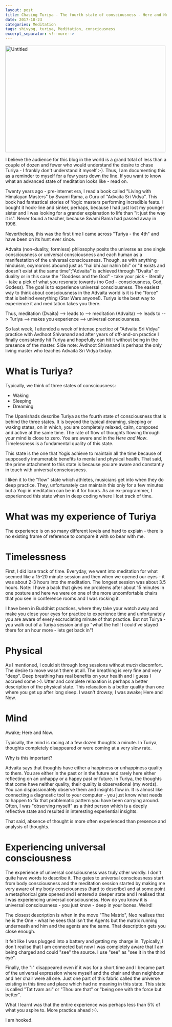 ```yaml
---
layout: post
title: Chasing Turiya - The fourth state of consciousness - Here and Now
date: 2017-10-23
categories: Meditation
tags: shivyog, turiya, Meditation, consciousness
excerpt_separator: <!--more-->
---
```

<a data-flickr-embed="true"  href="https://www.flickr.com/photos/singh_harpreet/29391203643/in/album-72157673355426251/" title="Untitled"><img src="https://farm9.staticflickr.com/8762/29391203643_6bbfe9b279.jpg" width="500" height="333" alt="Untitled"></a><script async src="//embedr.flickr.com/assets/client-code.js" charset="utf-8"></script>

I believe the audience for this blog in the world is a grand total of less than a couple of dozen and fewer who would understand the desire to chase Turiya - I frankly don't understand it myself :-). Thus, I am documenting this as a reminder to myself for a few years down the line. If you want to know what an advanced state of meditation looks like - read on.

<!--more -->
Twenty years ago - pre-internet era, I read a book called "Living with Himalayan Masters" by Swami Rama, a Guru of "Advaita Sri Vidya". This book had fantastical stories of Yogic masters performing incredible feats. I bought it hook-line and sinker, perhaps, because I had just lost my younger sister and I was looking for a grander explanation to life than "it just the way it is". Never found a teacher, because Swami Rama had passed away in 1996.

Nevertheless, this was the first time I came across "Turiya - the 4th" and have been on its hunt ever since.

Advaita (non-duality, formless) philosophy posits the universe as one single consciousness or universal consciousness and each human as a manifestation of the universal consciousness. Though, as with anything hinduism, oxymorons abound just as "hai bhi aur nahin bhi" or "it exists and doesn't exist at the same time";"Advaita" is achieved through "Dvaita" or duality or in this case the "Goddess and the God" - take your pick - literally - take a pick of what you resonate towards (no God - consciousness, God, Godess). The goal is to experience universal consciousness. The easiest way to think about consciousness in the Advaita world is it is the "force" that is behind everything (Star Wars anyone!). Turiya is the best way to experience it and meditation takes you there.

Thus, meditation (Dvaita) --> leads to --> meditation (Advaita) --> leads to --> Turiya --> makes you experience --> universal consciousness.

So last week, I attended a week of intense practice of "Advaita Sri Vidya" practice with Avdhoot Shivanand and after years of off-and-on practice I finally consistently hit Turiya and hopefully can hit it without being in the presence of the master. Side note: Avdhoot Shivanand is perhaps the only living master who teaches Advaita Sri Vidya today.

# What is Turiya?
Typically, we think of three states of consciousness:
* Waking
* Sleeping
* Dreaming

The Upanishads describe Turiya as the fourth state of consciousness that is behind the three states. It is beyond the typical dreaming, sleeping or waking states, on in which, you are completely relaxed, calm, composed and active at the same time. The rate of flow of thoughts flowing through your mind is close to zero. You are aware and in the *Here and Now*. Timelessness is a fundamental quality of this state.

This state is the one that Yogis achieve to maintain all the time because of supposedly innumerable benefits to mental and physical health. That said, the prime attachment to this state is because you are aware and constantly in touch with universal consciousness.

I liken it to the "flow" state which athletes, musicians get into when they do deep practice. They, unfortunately can maintain this only for a few minutes but a Yogi in meditation can be in it for hours. As an ex-programmer, I experienced this state when in deep coding where I lost track of time.

# What was my experience of Turiya
The experience is on so many different levels and hard to explain - there is no existing frame of reference to compare it with so bear with me.

# Timelessness
First, I did lose track of time. Everyday, we went into meditation for what seemed like a 15-20 minute session and then when we opened our eyes - it was about 2-3 hours into the meditation. The longest session was about 3.5 hours. Note: I have a back that gives me problems after about 15 minutes in one posture and here we were on one of the more uncomfortable chairs that you see in conference rooms and I was rocking it.

I have been in Buddhist practices, where they take your watch away and make you close your eyes for practice to experience time and unfortunately you are aware of every excruciating minute of that practice. But not Tuirya - you walk out of a Turiya session and go "what the hell! I could've stayed there for an hour more - lets get back in"!

# Physical
As I mentioned, I could sit through long sessions without *much* discomfort. The desire to move wasn't there at all. The breathing is very fine and very "deep". Deep breathing has real benefits on your health and I guess I accrued some :-). Utter and complete relaxation is perhaps a better description of the physical state. This relaxation is a better quality than one where you get up after long sleep. I wasn't drowsy; I was awake; Here and Now.

# Mind
Awake; Here and Now.

Typically, the mind is racing at a few dozen thoughts a minute. In Turiya, thoughts completely disappeared or were coming at a very slow rate.

Why is this important?

Advaita says that thoughts have either a happiness or unhappiness quality to them. You are either in the past or in the future and rarely here either reflecting on an unhappy or a happy past or future. In Turiya, the thoughts that come have neither quality, their quality is observational (my words). You can dispassionately observe them and insights flow in. It is almost like connecting a diagnostic tool to your computer - you just know what needs to happen to fix that problematic pattern you have been carrying around. Often, I was "observing myself" as a third person which is a deeply reflective state and resulted in interesting experiential insights.

That said, absence of thought is more often experienced than presence and analysis of thoughts.

# Experiencing universal consciousness
The experience of universal consciousness was truly other wordly. I don't quite have words to describe it. The gates to universal consciousness start from body consciousness and the meditation session started by making me very aware of my body consciousness (hard to describe) and at some point a metaphorical gate opened and I entered a deeper state and I realised that I was experiencing universal consciousness. How do you know it is universal consciousness - you just know - deep in your bones. Weird!

The closest description is when in the move "The Matrix", Neo realises that he is the One - what he sees that isn't the Agents but the matrix running underneath and him and the agents are the same. That description gets you close enough.

It felt like I was plugged into a battery and getting my charge in. Typically, I don't realise that I am connected but now I was completely aware that I am being charged and could "see" the source. I use "see" as "see it in the third eye".

Finally, the "I" disappeared even if it was for a short time and I became part of the universal expression where myself and the chair and then neighbour and her chair were all one. Just one part of this fabric called the universe existing in this time and place which had no meaning in this state. This state is called "Tat tvam asi" or "Thou are that" or "being one with the force but better".

What I learnt was that the entire experience was perhaps less than 5% of what you aspire to. More practice ahead :-).

I am hooked.
